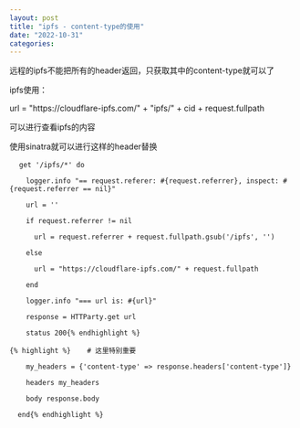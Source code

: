 ```yaml
---
layout: post
title: "ipfs - content-type的使用"
date: "2022-10-31"
categories: 
---
```

<p>远程的ipfs不能把所有的header返回，只获取其中的content-type就可以了</p>

<p>ipfs使用：</p>

<p>url = &quot;https://cloudflare-ipfs.com/&quot; + &quot;ipfs/&quot; + cid + request.fullpath</p>

<p>可以进行查看ipfs的内容</p>

<p>使用sinatra就可以进行这样的header替换</p>

<pre>&nbsp; <code>get &#39;/ipfs/*&#39; do<br />
&nbsp;&nbsp;&nbsp; logger.info &quot;== request.referer: #{request.referrer}, inspect: #{request.referrer == nil}&quot;

&nbsp;&nbsp;&nbsp; url = &#39;&#39;<br />
&nbsp;&nbsp;&nbsp; if request.referrer != nil<br />
&nbsp;&nbsp;&nbsp;&nbsp;&nbsp; url = request.referrer + request.fullpath.gsub(&#39;/ipfs&#39;, &#39;&#39;)<br />
&nbsp;&nbsp;&nbsp; else<br />
&nbsp;&nbsp;&nbsp;&nbsp;&nbsp; url = &quot;https://cloudflare-ipfs.com/&quot; + request.fullpath<br />
&nbsp;&nbsp;&nbsp; end

&nbsp;&nbsp;&nbsp; logger.info &quot;=== url is: #{url}&quot;<br />
&nbsp;&nbsp;&nbsp; response = HTTParty.get url

&nbsp;&nbsp;&nbsp; status 200{% endhighlight %}

{% highlight %}&nbsp;&nbsp;&nbsp; # 这里特别重要<br />
&nbsp;&nbsp;&nbsp; my_headers = {&#39;content-type&#39; =&gt; response.headers[&#39;content-type&#39;]}<br />
&nbsp;&nbsp;&nbsp; headers my_headers

&nbsp;&nbsp;&nbsp; body response.body<br />
&nbsp; end{% endhighlight %}

<p>&nbsp;</p>

<p>&nbsp;</p>

